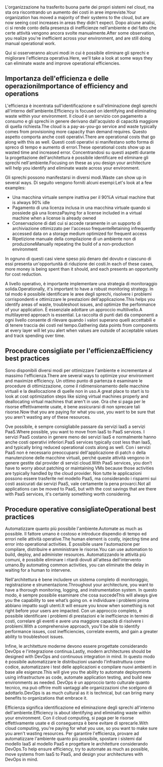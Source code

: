 <span data-ttu-id="b382d-101">L'organizzazione ha trasferito buona parte dei propri sistemi nel cloud, ma sta ora riscontrando un aumento dei costi in aree impreviste.</span><span class="sxs-lookup"><span data-stu-id="b382d-101">Your organization has moved a majority of their systems to the cloud, but are now seeing cost increases in areas they didn't expect.</span></span> <span data-ttu-id="b382d-102">Dopo alcune analisi, ci si rende conto della presenza di inefficienze nell'ambiente e del fatto che certe attività vengono ancora svolte manualmente.</span><span class="sxs-lookup"><span data-stu-id="b382d-102">After some observation, you realize you're inefficient across your environment, and are still doing manual operational work.</span></span> 

<span data-ttu-id="b382d-103">Qui si osserveranno alcuni modi in cui è possibile eliminare gli sprechi e migliorare l'efficienza operativa.</span><span class="sxs-lookup"><span data-stu-id="b382d-103">Here, we'll take a look at some ways they can eliminate waste and improve operational efficiencies.</span></span>

## <a name="importance-of-efficiency-and-operations"></a><span data-ttu-id="b382d-104">Importanza dell'efficienza e delle operazioni</span><span class="sxs-lookup"><span data-stu-id="b382d-104">Importance of efficiency and operations</span></span>

<span data-ttu-id="b382d-105">L'efficienza è incentrata sull'identificazione e sull'eliminazione degli sprechi all'interno dell'ambiente.</span><span class="sxs-lookup"><span data-stu-id="b382d-105">Efficiency is focused on identifying and eliminating waste within your environment.</span></span> <span data-ttu-id="b382d-106">Il cloud è un servizio con pagamento a consumo e gli sprechi in genere derivano dall'acquisto di capacità maggiore di quella richiesta.</span><span class="sxs-lookup"><span data-stu-id="b382d-106">The cloud is a pay-as-you-go service and waste typically comes from provisioning more capacity than demand requires.</span></span> <span data-ttu-id="b382d-107">Questo aspetto comporta anche costi operativi.</span><span class="sxs-lookup"><span data-stu-id="b382d-107">There are operational costs that go along with this as well.</span></span> <span data-ttu-id="b382d-108">Questi costi operativi si manifestano sotto forma di spreco di tempo e aumento di errori.</span><span class="sxs-lookup"><span data-stu-id="b382d-108">These operational costs show up as wasted time and increased error.</span></span> <span data-ttu-id="b382d-109">Concentrandosi su questi aspetti durante la progettazione dell'architettura è possibile identificare ed eliminare gli sprechi nell'ambiente.</span><span class="sxs-lookup"><span data-stu-id="b382d-109">Focusing on these as you design your architecture will help you identify and eliminate waste across your environment.</span></span>

<span data-ttu-id="b382d-110">Gli sprechi possono manifestarsi in diversi modi.</span><span class="sxs-lookup"><span data-stu-id="b382d-110">Waste can show up in several ways.</span></span> <span data-ttu-id="b382d-111">Di seguito vengono forniti alcuni esempi:</span><span class="sxs-lookup"><span data-stu-id="b382d-111">Let's look at a few examples:</span></span>

* <span data-ttu-id="b382d-112">Una macchina virtuale sempre inattiva per il 90%</span><span class="sxs-lookup"><span data-stu-id="b382d-112">A virtual machine that is always 90% idle</span></span>
* <span data-ttu-id="b382d-113">Pagamento di una licenza inclusa in una macchina virtuale quando si possiede già una licenza</span><span class="sxs-lookup"><span data-stu-id="b382d-113">Paying for a license included in a virtual machine when a license is already owned</span></span>
* <span data-ttu-id="b382d-114">Conservazione di dati cui si accede raramente in un supporto di archiviazione ottimizzato per l'accesso frequente</span><span class="sxs-lookup"><span data-stu-id="b382d-114">Retaining infrequently accessed data on a storage medium optimized for frequent access</span></span>
* <span data-ttu-id="b382d-115">Ripetizione manuale della compilazione di un ambiente non di produzione</span><span class="sxs-lookup"><span data-stu-id="b382d-115">Manually repeating the build of a non-production environment</span></span>

<span data-ttu-id="b382d-116">In ognuno di questi casi viene speso più denaro del dovuto e ciascuno di essi presenta un'opportunità di riduzione dei costi.</span><span class="sxs-lookup"><span data-stu-id="b382d-116">In each of these cases, more money is being spent than it should, and each presents an opportunity for cost reduction.</span></span>

<span data-ttu-id="b382d-117">A livello operativo, è importante implementare una strategia di monitoraggio solida.</span><span class="sxs-lookup"><span data-stu-id="b382d-117">Operationally, it's important to have a robust monitoring strategy.</span></span> <span data-ttu-id="b382d-118">In tal modo è possibile identificare le aree degli sprechi, risolvere i problemi corrispondenti e ottimizzare le prestazioni dell'applicazione.</span><span class="sxs-lookup"><span data-stu-id="b382d-118">This helps you identify areas of waste, troubleshoot issues, and optimize the performance of your application.</span></span> <span data-ttu-id="b382d-119">È essenziale adottare un approccio multilivello.</span><span class="sxs-lookup"><span data-stu-id="b382d-119">A multilayered approach is essential.</span></span> <span data-ttu-id="b382d-120">La raccolta di punti dati da componenti a ogni livello consente di rilevare quando i valori superano quelli accettabili e di tenere traccia dei costi nel tempo.</span><span class="sxs-lookup"><span data-stu-id="b382d-120">Gathering data points from components at every layer will let you alert when values are outside of acceptable values and track spending over time.</span></span>

## <a name="efficiency-best-practices"></a><span data-ttu-id="b382d-121">Procedure consigliate per l'efficienza</span><span class="sxs-lookup"><span data-stu-id="b382d-121">Efficiency best practices</span></span>

<span data-ttu-id="b382d-122">Sono disponibili diversi modi per ottimizzare l'ambiente e incrementare al massimo l'efficienza.</span><span class="sxs-lookup"><span data-stu-id="b382d-122">There are several ways to optimize your environment and maximize efficiency.</span></span> <span data-ttu-id="b382d-123">Un ottimo punto di partenza è esaminare le procedure di ottimizzazione, come il ridimensionamento delle macchine virtuali e la deallocazione di quelle non in uso.</span><span class="sxs-lookup"><span data-stu-id="b382d-123">A great place to start is to look at cost optimization steps like sizing virtual machines properly and deallocating virtual machines that aren't in use.</span></span> <span data-ttu-id="b382d-124">Ora che si paga per le risorse effettivamente usate, è bene assicurarsi di non sprecare tali risorse.</span><span class="sxs-lookup"><span data-stu-id="b382d-124">Now that you are paying for what you use, you want to be sure that you aren't wasting any of these resources.</span></span>

<span data-ttu-id="b382d-125">Ove possibile, è sempre consigliabile passare da servizi IaaS a servizi PaaS.</span><span class="sxs-lookup"><span data-stu-id="b382d-125">Where possible, you want to move from IaaS to PaaS services.</span></span> <span data-ttu-id="b382d-126">I servizi PaaS costano in genere meno dei servizi IaaS e normalmente hanno anche costi operativi inferiori.</span><span class="sxs-lookup"><span data-stu-id="b382d-126">PaaS services typically cost less than IaaS, and typically bring reduced operational costs along as well.</span></span> <span data-ttu-id="b382d-127">Con i servizi PaaS non è necessario preoccuparsi dell'applicazione di patch o della manutenzione delle macchine virtuali, perché queste attività vengono in genere gestite dal provider di servizi cloud.</span><span class="sxs-lookup"><span data-stu-id="b382d-127">With PaaS services, you don’t have to worry about patching or maintaining VMs because those activities are typically handled by the cloud provider.</span></span> <span data-ttu-id="b382d-128">Non tutte le applicazioni possono essere trasferite nel modello PaaS, ma considerando i risparmi sui costi assicurati dai servizi PaaS, vale certamente la pena provarci.</span><span class="sxs-lookup"><span data-stu-id="b382d-128">Not all applications can be moved to PaaS, but with the cost savings that are there with PaaS services, it's certainly something worth considering.</span></span>

## <a name="operational-best-practices"></a><span data-ttu-id="b382d-129">Procedure operative consigliate</span><span class="sxs-lookup"><span data-stu-id="b382d-129">Operational best practices</span></span>

<span data-ttu-id="b382d-130">Automatizzare quanto più possibile l'ambiente.</span><span class="sxs-lookup"><span data-stu-id="b382d-130">Automate as much as possible.</span></span> <span data-ttu-id="b382d-131">Il fattore umano è costoso e introduce dispendio di tempo ed errori nelle attività operative.</span><span class="sxs-lookup"><span data-stu-id="b382d-131">The human element is costly, injecting time and error into operational activities.</span></span> <span data-ttu-id="b382d-132">È possibile usare l'automazione per compilare, distribuire e amministrare le risorse.</span><span class="sxs-lookup"><span data-stu-id="b382d-132">You can use automation to build, deploy, and administer resources.</span></span> <span data-ttu-id="b382d-133">Automatizzando le attività più comuni, è possibile eliminare i ritardi dovuti all'attesa dell'intervento umano.</span><span class="sxs-lookup"><span data-stu-id="b382d-133">By automating common activities, you can eliminate the delay in waiting for a human to intervene.</span></span>

<span data-ttu-id="b382d-134">Nell'architettura è bene includere un sistema completo di monitoraggio, registrazione e strumentazione.</span><span class="sxs-lookup"><span data-stu-id="b382d-134">Throughout your architecture, you want to have a thorough monitoring, logging, and instrumentation system.</span></span> <span data-ttu-id="b382d-135">In questo modo, è sempre possibile esaminare che cosa succede</span><span class="sxs-lookup"><span data-stu-id="b382d-135">This will always give you the capability to see what’s going on.</span></span> <span data-ttu-id="b382d-136">e individuare i problemi prima abbiano impatto sugli utenti.</span><span class="sxs-lookup"><span data-stu-id="b382d-136">It will ensure you know when something is not right before your users are impacted.</span></span> <span data-ttu-id="b382d-137">Con un approccio completo, è possibile identificare i problemi di prestazioni e le inefficienze in termini di costi, correlare gli eventi e avere una maggiore capacità di risolvere i problemi.</span><span class="sxs-lookup"><span data-stu-id="b382d-137">With a comprehensive approach, you'll be able to identify performance issues, cost inefficiencies, correlate events, and gain a greater ability to troubleshoot issues.</span></span>

<span data-ttu-id="b382d-138">Infine, le architetture moderne devono essere progettate considerando DevOps e l'integrazione continua.</span><span class="sxs-lookup"><span data-stu-id="b382d-138">Lastly, modern architectures should be designed with DevOps and continuous integration in mind.</span></span> <span data-ttu-id="b382d-139">In questo modo è possibile automatizzare le distribuzioni usando l'infrastruttura come codice, automatizzare i test delle applicazioni e compilare nuovi ambienti in base alle esigenze.</span><span class="sxs-lookup"><span data-stu-id="b382d-139">This will give you the ability to automate deployments using infrastructure as code, automate application testing, and build new environments as needed.</span></span> <span data-ttu-id="b382d-140">DevOps è un approccio tanto culturale quanto tecnico, ma può offrire molti vantaggi alle organizzazioni che scelgono di adottarlo.</span><span class="sxs-lookup"><span data-stu-id="b382d-140">DevOps is as much cultural as it is technical, but can bring many benefits to organizations that embrace it.</span></span>

<span data-ttu-id="b382d-141">Efficienza significa identificazione ed eliminazione degli sprechi all'interno dell'ambiente.</span><span class="sxs-lookup"><span data-stu-id="b382d-141">Efficiency is about identifying and eliminating waste within your environment.</span></span> <span data-ttu-id="b382d-142">Con il cloud computing, si paga per le risorse effettivamente usate e di conseguenza è bene evitare di sprecarle.</span><span class="sxs-lookup"><span data-stu-id="b382d-142">With cloud computing, you're paying for what you use, so you want to make sure you aren't wasting resources.</span></span> <span data-ttu-id="b382d-143">Per garantire l'efficienza, provare ad automatizzare l'ambiente quanto più possibile, spostare i sistemi dal modello IaaS al modello PaaS e progettare le architetture considerando DevOps.</span><span class="sxs-lookup"><span data-stu-id="b382d-143">To help ensure efficiency, try to automate as much as possible, move systems from IaaS to PaaS, and design your architectures with DevOps in mind.</span></span>